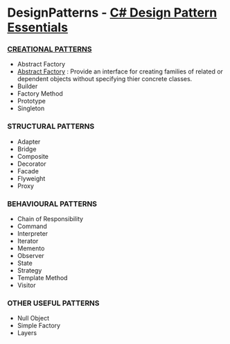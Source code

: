 # DesignPatterns - [C# Design Pattern Essentials](https://www.amazon.com/gp/product/0956575862/ref=as_li_tl?ie=UTF8&camp=1789&creative=9325&creativeASIN=0956575862&linkCode=as2&tag=hany89-20&linkId=65a7da91cad94f600a6e4b21c60f1617)

### [CREATIONAL PATTERNS](https://github.com/KaniPark/DesignPatterns/wiki/Creational-Patterns)
- Abstract Factory
- [Abstract Factory](../blob/master/DesignPatternSamples/CreationalPatterns.AbstractFactory) : Provide an interface for creating families of related or dependent objects without specifying thier concrete classes.
- Builder
- Factory Method
- Prototype
- Singleton

### STRUCTURAL PATTERNS
- Adapter
- Bridge
- Composite
- Decorator
- Facade
- Flyweight
- Proxy

### BEHAVIOURAL PATTERNS
- Chain of Responsibility
- Command
- Interpreter
- Iterator
- Memento
- Observer
- State
- Strategy
- Template Method
- Visitor

### OTHER USEFUL PATTERNS
- Null Object
- Simple Factory
- Layers
